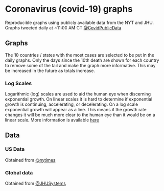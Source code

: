 # Coronavirus (covid-19) graphs
Reproducible graphs using publicly available data from the NYT and JHU.
Graphs tweeted daily at ~11:00 AM CT [@CovidPublicData](https://twitter.com/CovidPublicData)

## Graphs
The 10 countries / states with the most cases are selected to be put in the daily graphs. Only the days since the 10th death are shown for each country to remove some of the tail and make the graph more informative. This may be increased in the future as totals increase. 

### Log Scales
Logarithmic (log) scales are used to aid the human eye when discerning exponential growth. On linear scales it is hard to determine if exponential growth is continuing, accelerating, or decelerating. On a log scale exponential growth will appear as a line. This means if the growth rate changes it will be much more clear to the human eye than it would be on a linear scale. More information is available [here](https://www.nytimes.com/2020/03/20/health/coronavirus-data-logarithm-chart.html)

## Data 

### US Data
Obtained from [@nytimes](https://twitter.com/nytimes)

### Global data
Obtained from [@JHUSystems](https://twitter.com/JHUSystems)
